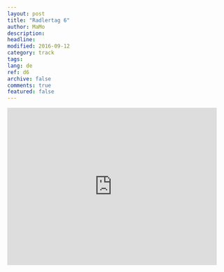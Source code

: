 ```yaml
---
layout: post
title: "Radlertag 6"
author: MaMo
description: 
headline: 
modified: 2016-09-12
category: track
tags: 
lang: de
ref: d6
archive: false
comments: true
featured: false
---
```


<iframe width="480" height="360" src="http://track-kit.net/maps_s3/?v=embed&track=229809.gpx" frameborder="0" allowfullscreen></iframe>